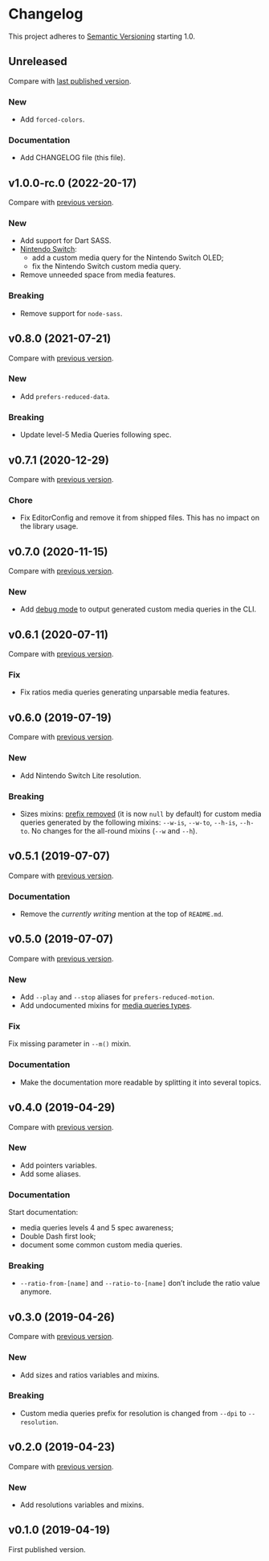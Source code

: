 # Changelog

This project adheres to [Semantic Versioning](https://semver.org/spec/v2.0.0.html) starting 1.0.

## Unreleased

Compare with [last published version](https://github.com/meduzen/--media.scss/compare/v1.0.0-rc.0...main).

### New

- Add `forced-colors`.

### Documentation

- Add CHANGELOG file (this file).

## v1.0.0-rc.0 (2022-20-17)

Compare with [previous version](https://github.com/meduzen/--media.scss/compare/v0.8.0...v1.0.0-rc.0).

### New

- Add support for Dart SASS.
- [Nintendo Switch](https://github.com/meduzen/--media.scss/blob/2db0feaf890fc2188069ffc4c87ea81be00af601/src/variables/_resolution.scss#L6-L8):
  - add a custom media query for the Nintendo Switch OLED;
  - fix the Nintendo Switch custom media query.
- Remove unneeded space from media features.

### Breaking

- Remove support for `node-sass`.

## v0.8.0 (2021-07-21)

Compare with [previous version](https://github.com/meduzen/--media.scss/compare/0.7.1...v0.8.0).

### New

- Add `prefers-reduced-data`.

### Breaking

- Update level-5 Media Queries following spec.

## v0.7.1 (2020-12-29)

Compare with [previous version](https://github.com/meduzen/--media.scss/compare/0.7.0...0.7.1).

### Chore

- Fix EditorConfig and remove it from shipped files. This has no impact on the library usage.

## v0.7.0 (2020-11-15)

Compare with [previous version](https://github.com/meduzen/--media.scss/compare/v0.6.1...0.7.0).

### New

- Add [debug mode](https://github.com/meduzen/--media.scss#debug) to output generated custom media queries in the CLI.

## v0.6.1 (2020-07-11)

Compare with [previous version](https://github.com/meduzen/--media.scss/compare/v0.6.0...v0.6.1).

### Fix

- Fix ratios media queries generating unparsable media features.

## v0.6.0 (2019-07-19)

Compare with [previous version](https://github.com/meduzen/--media.scss/compare/v0.5.1...v0.6.0).

### New

- Add Nintendo Switch Lite resolution.

### Breaking

- Sizes mixins: [prefix removed](https://github.com/meduzen/--media.scss/commit/e2df04a60d35204697f0e460e7021103c8cbd038?diff=split) (it is now `null` by default) for custom media queries generated by the following mixins: `--w-is`, `--w-to`, `--h-is`, `--h-to`. No changes for the all-round mixins (`--w` and `--h`).

## v0.5.1 (2019-07-07)

Compare with [previous version](https://github.com/meduzen/--media.scss/compare/v0.5.0...v0.5.1).

### Documentation

- Remove the _currently writing_ mention at the top of `README.md`.

## v0.5.0 (2019-07-07)

Compare with [previous version](https://github.com/meduzen/--media.scss/compare/v0.4.0...v0.5.0).

### New

- Add `--play` and `--stop` aliases for `prefers-reduced-motion`.
- Add undocumented mixins for [media queries types](https://github.com/meduzen/--media.scss/tree/master/src/mixins/types).

### Fix

Fix missing parameter in `--m()` mixin.

### Documentation

- Make the documentation more readable by splitting it into several topics.

## v0.4.0 (2019-04-29)

Compare with [previous version](https://github.com/meduzen/--media.scss/compare/v0.3.0...v0.4.0).

### New

- Add pointers variables.
- Add some aliases.

### Documentation

Start documentation:
- media queries levels 4 and 5 spec awareness;
- Double Dash first look;
- document some common custom media queries.

### Breaking

- `--ratio-from-[name]` and `--ratio-to-[name]` don’t include the ratio value anymore.

## v0.3.0 (2019-04-26)

Compare with [previous version](https://github.com/meduzen/--media.scss/compare/v0.2...v0.3.0).

### New

- Add sizes and ratios variables and mixins.

### Breaking

- Custom media queries prefix for resolution is changed from `--dpi` to `--resolution`.

## v0.2.0 (2019-04-23)

Compare with [previous version](https://github.com/meduzen/--media.scss/compare/v0.1.0...v0.2).

### New

- Add resolutions variables and mixins.

## v0.1.0 (2019-04-19)

First published version.
